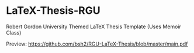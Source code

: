 # LaTeX-Thesis-RGU
Robert Gordon University Themed LaTeX Thesis Template (Uses Memoir Class)

Preview: https://github.com/bsh2/RGU-LaTeX-Thesis/blob/master/main.pdf
